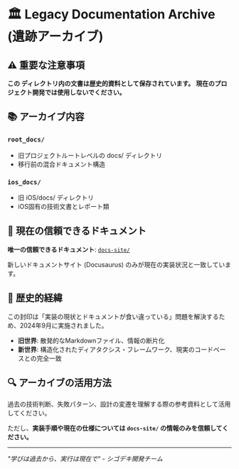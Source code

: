 # 🏛️ Legacy Documentation Archive (遺跡アーカイブ)

## ⚠️ 重要な注意事項

**この ディレクトリ内の文書は歴史的資料として保存されています。**
**現在のプロジェクト開発では使用しないでください。**

## 📚 アーカイブ内容

### `root_docs/` 
- 旧プロジェクトルートレベルの docs/ ディレクトリ
- 移行前の混合ドキュメント構造

### `ios_docs/`
- 旧 iOS/docs/ ディレクトリ  
- iOS固有の技術文書とレポート類

## 🎯 現在の信頼できるドキュメント

**唯一の信頼できるドキュメント**: [`docs-site/`](/docs-site/)

新しいドキュメントサイト (Docusaurus) のみが現在の実装状況と一致しています。

## 📖 歴史的経緯

この封印は「実装の現状とドキュメントが食い違っている」問題を解決するため、2024年9月に実施されました。

- **旧世界**: 散発的なMarkdownファイル、情報の断片化
- **新世界**: 構造化されたディアタクシス・フレームワーク、現実のコードベースとの完全一致

## 🔍 アーカイブの活用方法

過去の技術判断、失敗パターン、設計の変遷を理解する際の参考資料として活用してください。

ただし、**実装手順や現在の仕様については `docs-site/` の情報のみを信頼してください。**

---

*"学びは過去から、実行は現在で" - シゴデキ開発チーム*